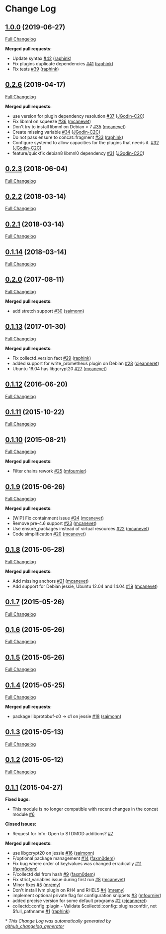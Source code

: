 # Change Log

## [1.0.0](https://github.com/camptocamp/puppet-collectd/tree/1.0.0) (2019-06-27)
[Full Changelog](https://github.com/camptocamp/puppet-collectd/compare/0.2.6...1.0.0)

**Merged pull requests:**

- Update syntax [\#42](https://github.com/camptocamp/puppet-collectd/pull/42) ([raphink](https://github.com/raphink))
- Fix plugins duplicate dependencies [\#41](https://github.com/camptocamp/puppet-collectd/pull/41) ([raphink](https://github.com/raphink))
- Fix tests [\#39](https://github.com/camptocamp/puppet-collectd/pull/39) ([raphink](https://github.com/raphink))

## [0.2.6](https://github.com/camptocamp/puppet-collectd/tree/0.2.6) (2019-04-17)
[Full Changelog](https://github.com/camptocamp/puppet-collectd/compare/0.2.3...0.2.6)

**Merged pull requests:**

- use version for plugin dependency resolution [\#37](https://github.com/camptocamp/puppet-collectd/pull/37) ([JGodin-C2C](https://github.com/JGodin-C2C))
- Fix libmnl on squeeze [\#36](https://github.com/camptocamp/puppet-collectd/pull/36) ([mcanevet](https://github.com/mcanevet))
- Don't try to install libmnl on Debian \< 7 [\#35](https://github.com/camptocamp/puppet-collectd/pull/35) ([mcanevet](https://github.com/mcanevet))
- Create missing variable [\#34](https://github.com/camptocamp/puppet-collectd/pull/34) ([JGodin-C2C](https://github.com/JGodin-C2C))
- Do not pass ensure to concat::fragment [\#33](https://github.com/camptocamp/puppet-collectd/pull/33) ([raphink](https://github.com/raphink))
- Configure systemd to allow capacities for the plugins that needs it. [\#32](https://github.com/camptocamp/puppet-collectd/pull/32) ([JGodin-C2C](https://github.com/JGodin-C2C))
- feature/quickfix debian8 libmnl0 dependency [\#31](https://github.com/camptocamp/puppet-collectd/pull/31) ([JGodin-C2C](https://github.com/JGodin-C2C))

## [0.2.3](https://github.com/camptocamp/puppet-collectd/tree/0.2.3) (2018-06-04)
[Full Changelog](https://github.com/camptocamp/puppet-collectd/compare/0.2.2...0.2.3)

## [0.2.2](https://github.com/camptocamp/puppet-collectd/tree/0.2.2) (2018-03-14)
[Full Changelog](https://github.com/camptocamp/puppet-collectd/compare/0.2.1...0.2.2)

## [0.2.1](https://github.com/camptocamp/puppet-collectd/tree/0.2.1) (2018-03-14)
[Full Changelog](https://github.com/camptocamp/puppet-collectd/compare/0.1.14...0.2.1)

## [0.1.14](https://github.com/camptocamp/puppet-collectd/tree/0.1.14) (2018-03-14)
[Full Changelog](https://github.com/camptocamp/puppet-collectd/compare/0.2.0...0.1.14)

## [0.2.0](https://github.com/camptocamp/puppet-collectd/tree/0.2.0) (2017-08-11)
[Full Changelog](https://github.com/camptocamp/puppet-collectd/compare/0.1.13...0.2.0)

**Merged pull requests:**

- add stretch support [\#30](https://github.com/camptocamp/puppet-collectd/pull/30) ([saimonn](https://github.com/saimonn))

## [0.1.13](https://github.com/camptocamp/puppet-collectd/tree/0.1.13) (2017-01-30)
[Full Changelog](https://github.com/camptocamp/puppet-collectd/compare/0.1.12...0.1.13)

**Merged pull requests:**

- Fix collectd\_version fact [\#29](https://github.com/camptocamp/puppet-collectd/pull/29) ([raphink](https://github.com/raphink))
- added support for write\_prometheus plugin on Debian [\#28](https://github.com/camptocamp/puppet-collectd/pull/28) ([cjeanneret](https://github.com/cjeanneret))
- Ubuntu 16.04 has libgcrypt20 [\#27](https://github.com/camptocamp/puppet-collectd/pull/27) ([mcanevet](https://github.com/mcanevet))

## [0.1.12](https://github.com/camptocamp/puppet-collectd/tree/0.1.12) (2016-06-20)
[Full Changelog](https://github.com/camptocamp/puppet-collectd/compare/0.1.11...0.1.12)

## [0.1.11](https://github.com/camptocamp/puppet-collectd/tree/0.1.11) (2015-10-22)
[Full Changelog](https://github.com/camptocamp/puppet-collectd/compare/0.1.10...0.1.11)

## [0.1.10](https://github.com/camptocamp/puppet-collectd/tree/0.1.10) (2015-08-21)
[Full Changelog](https://github.com/camptocamp/puppet-collectd/compare/0.1.9...0.1.10)

**Merged pull requests:**

- Filter chains rework [\#25](https://github.com/camptocamp/puppet-collectd/pull/25) ([mfournier](https://github.com/mfournier))

## [0.1.9](https://github.com/camptocamp/puppet-collectd/tree/0.1.9) (2015-06-26)
[Full Changelog](https://github.com/camptocamp/puppet-collectd/compare/0.1.8...0.1.9)

**Merged pull requests:**

- \[WIP\] Fix containment issue [\#24](https://github.com/camptocamp/puppet-collectd/pull/24) ([mcanevet](https://github.com/mcanevet))
- Remove pre-4.6 support [\#23](https://github.com/camptocamp/puppet-collectd/pull/23) ([mcanevet](https://github.com/mcanevet))
- Use ensure\_packages instead of virtual resources [\#22](https://github.com/camptocamp/puppet-collectd/pull/22) ([mcanevet](https://github.com/mcanevet))
- Code simplification [\#20](https://github.com/camptocamp/puppet-collectd/pull/20) ([mcanevet](https://github.com/mcanevet))

## [0.1.8](https://github.com/camptocamp/puppet-collectd/tree/0.1.8) (2015-05-28)
[Full Changelog](https://github.com/camptocamp/puppet-collectd/compare/0.1.7...0.1.8)

**Merged pull requests:**

- Add missing anchors [\#21](https://github.com/camptocamp/puppet-collectd/pull/21) ([mcanevet](https://github.com/mcanevet))
- Add support for Debian jessie, Ubuntu 12.04 and 14.04 [\#19](https://github.com/camptocamp/puppet-collectd/pull/19) ([mcanevet](https://github.com/mcanevet))

## [0.1.7](https://github.com/camptocamp/puppet-collectd/tree/0.1.7) (2015-05-26)
[Full Changelog](https://github.com/camptocamp/puppet-collectd/compare/0.1.6...0.1.7)

## [0.1.6](https://github.com/camptocamp/puppet-collectd/tree/0.1.6) (2015-05-26)
[Full Changelog](https://github.com/camptocamp/puppet-collectd/compare/0.1.5...0.1.6)

## [0.1.5](https://github.com/camptocamp/puppet-collectd/tree/0.1.5) (2015-05-26)
[Full Changelog](https://github.com/camptocamp/puppet-collectd/compare/0.1.4...0.1.5)

## [0.1.4](https://github.com/camptocamp/puppet-collectd/tree/0.1.4) (2015-05-25)
[Full Changelog](https://github.com/camptocamp/puppet-collectd/compare/0.1.3...0.1.4)

**Merged pull requests:**

- package libprotobuf-c0 -\> c1 on jessie [\#18](https://github.com/camptocamp/puppet-collectd/pull/18) ([saimonn](https://github.com/saimonn))

## [0.1.3](https://github.com/camptocamp/puppet-collectd/tree/0.1.3) (2015-05-13)
[Full Changelog](https://github.com/camptocamp/puppet-collectd/compare/0.1.2...0.1.3)

## [0.1.2](https://github.com/camptocamp/puppet-collectd/tree/0.1.2) (2015-05-12)
[Full Changelog](https://github.com/camptocamp/puppet-collectd/compare/0.1.1...0.1.2)

## [0.1.1](https://github.com/camptocamp/puppet-collectd/tree/0.1.1) (2015-04-27)
**Fixed bugs:**

- This module is no longer compatible with recent changes in the concat module [\#6](https://github.com/camptocamp/puppet-collectd/issues/6)

**Closed issues:**

- Request for Info: Open to STDMOD additions? [\#7](https://github.com/camptocamp/puppet-collectd/issues/7)

**Merged pull requests:**

- use libgcrypt20 on jessie [\#16](https://github.com/camptocamp/puppet-collectd/pull/16) ([saimonn](https://github.com/saimonn))
- F/optional package management [\#14](https://github.com/camptocamp/puppet-collectd/pull/14) ([faxm0dem](https://github.com/faxm0dem))
- Fix bug where order of key/values was changed erradically [\#11](https://github.com/camptocamp/puppet-collectd/pull/11) ([faxm0dem](https://github.com/faxm0dem))
- F/collectd dsl from hash [\#9](https://github.com/camptocamp/puppet-collectd/pull/9) ([faxm0dem](https://github.com/faxm0dem))
- Fix strict\_variables issue during first run [\#8](https://github.com/camptocamp/puppet-collectd/pull/8) ([mcanevet](https://github.com/mcanevet))
- Minor fixes [\#5](https://github.com/camptocamp/puppet-collectd/pull/5) ([mremy](https://github.com/mremy))
- Don't install lvm plugin on RH4 and RHEL5 [\#4](https://github.com/camptocamp/puppet-collectd/pull/4) ([mremy](https://github.com/mremy))
- implement optional private flag for configuration snippets [\#3](https://github.com/camptocamp/puppet-collectd/pull/3) ([mfournier](https://github.com/mfournier))
- added precise version for some default programs [\#2](https://github.com/camptocamp/puppet-collectd/pull/2) ([cjeanneret](https://github.com/cjeanneret))
- collectd::config::plugin - Validate $collectd::config::pluginsconfdir, not $full\_pathname [\#1](https://github.com/camptocamp/puppet-collectd/pull/1) ([raphink](https://github.com/raphink))



\* *This Change Log was automatically generated by [github_changelog_generator](https://github.com/skywinder/Github-Changelog-Generator)*